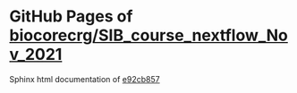 GitHub Pages of [biocorecrg/SIB_course_nextflow_Nov_2021](https://github.com/biocorecrg/SIB_course_nextflow_Nov_2021.git)
===
Sphinx html documentation of [e92cb857](https://github.com/biocorecrg/SIB_course_nextflow_Nov_2021/tree/e92cb857cb2e5c6bd1c0013f7ddb6566b68e8e51)
